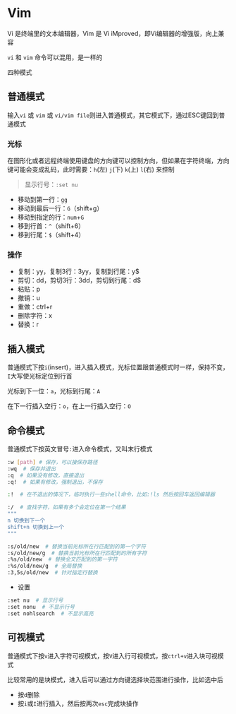 # Vim

Vi 是终端里的文本编辑器，Vim 是 Vi iMproved，即Vi编辑器的增强版，向上兼容

`vi` 和 `vim` 命令可以混用，是一样的

四种模式

## 普通模式

输入`vi` 或 `vim` 或 `vi/vim file`则进入普通模式，其它模式下，通过ESC键回到普通模式

### 光标

在图形化或者远程终端使用键盘的方向键可以控制方向，但如果在字符终端，方向键可能会变成乱码，此时需要：`h`(左) `j`(下) `k`(上) `l`(右) 来控制

> 显示行号：`:set nu`

- 移动到第一行：`gg`
- 移动到最后一行：`G`（shift+g）
- 移动到指定的行：`num`+`G`
- 移到行首：`^`（shift+6）
- 移到行尾：`$`（shift+4）

### 操作

- 复制：yy，复制3行：3yy，复制到行尾：y$
- 剪切：dd，剪切3行：3dd，剪切到行尾：d$
- 粘贴：p
- 撤销：u
- 重做：ctrl+r
- 删除字符：x
- 替换：r

## 插入模式

普通模式下按`i`(insert)，进入插入模式，光标位置跟普通模式时一样，保持不变，`I`大写使光标定位到行首

光标到下一位：`a`，光标到行尾：`A`

在下一行插入空行：`o`，在上一行插入空行：`O`

## 命令模式

普通模式下按英文冒号`:`进入命令模式，又叫末行模式

```bash
:w [path] # 保存，可以接保存路径
:wq  # 保存并退出
:q  # 如果没有修改，直接退出
:q!  # 如果有修改，强制退出，不保存

:!  # 在不退出的情况下，临时执行一些shell命令，比如:!ls 然后按回车返回编辑器

:/  # 查找字符，如果有多个会定位在第一个结果
"""
n 切换到下一个
shift+n 切换到上一个
"""

:s/old/new  # 替换当前光标所在行匹配到的第一个字符
:s/old/new/g  # 替换当前光标所在行匹配到的所有字符
:%s/old/new  # 替换全文匹配到的第一字符
:%s/old/new/g  # 全局替换
:3,5s/old/new  # 针对指定行替换
```

- 设置

```bash
:set nu  # 显示行号
:set nonu  # 不显示行号
:set nohlsearch  # 不显示高亮
```

## 可视模式

普通模式下按`v`进入字符可视模式，按`V`进入行可视模式，按`ctrl+v`进入块可视模式

比较常用的是块模式，进入后可以通过方向键选择块范围进行操作，比如选中后

- 按`d`删除
- 按`i`或`I`进行插入，然后按两次`esc`完成块操作
